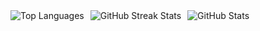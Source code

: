 

<!--
## Hi there 👋
**l-quincy01/l-quincy01** is a ✨ _special_ ✨ repository because its `README.md` (this file) appears on your GitHub profile.

Here are some ideas to get you started:

- 🔭 I’m currently working on various personal projects
- 🌱 I’m currently learning various technologies, tools and languages.
- 👯 I’m looking to collaborate on ...
- 🤔 I’m looking for help with ...
- 💬 Ask me about ...
- 📫 How to reach me: ...
- 😄 Pronouns: ...
- ⚡ Fun fact: ...
-->

<div style="display: flex;  gap: 10px;">

<img src="https://github-readme-stats.vercel.app/api/top-langs/?username=l-quincy01&theme=dark&show_icons=true&hide_border=true&layout=compact" alt="Top Languages" />

<img src="https://github-readme-streak-stats.herokuapp.com/?user=l-quincy01&theme=dark&hide_border=true" alt="GitHub Streak Stats" />

<img src="https://github-readme-stats.vercel.app/api?username=l-quincy01&theme=dark&show_icons=true&hide_border=true&count_private=true" alt="GitHub Stats" />

</div>

